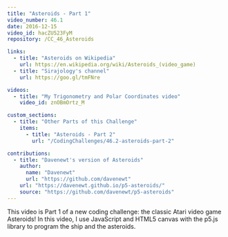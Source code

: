 ```yaml
---
title: "Asteroids - Part 1"
video_number: 46.1
date: 2016-12-15
video_id: hacZU523FyM
repository: /CC_46_Asteroids

links:
  - title: "Asteroids on Wikipedia"
    url: https://en.wikipedia.org/wiki/Asteroids_(video_game)
  - title: "Sirajology's channel"
    url: https://goo.gl/tmFNre

videos:
  - title: "My Trigonometry and Polar Coordinates video"
    video_id: znOBmOrtz_M

custom_sections:
  - title: "Other Parts of this Challenge"
    items:
      - title: "Asteroids - Part 2"
        url: "/CodingChallenges/46.2-asteroids-part-2"

contributions:
  - title: "Davenewt's version of Asteroids"
    author:
      name: "Davenewt"
      url: "https://github.com/davenewt"
    url: "https://davenewt.github.io/p5-asteroids/"
    source: "https://github.com/davenewt/p5-asteroids"
---
```


This video is Part 1 of a new coding challenge: the classic Atari video game Asteroids!
In this video, I use JavaScript and HTML5 canvas with the p5.js library to program the ship and the asteroids.
